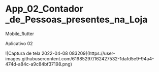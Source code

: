 <h1> App_02_Contador _de_Pessoas_presentes_na_Loja </h1>

Mobile_flutter

Aplicativo 02
<td>
  ![Captura de tela 2022-04-08 083209](https://user-images.githubusercontent.com/61985297/162427532-1dafd5e9-94a4-474d-a84c-a9c84bf37198.png)
